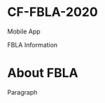 # CF-FBLA-2020
Mobile App 
<!DOCTYPE html>
<html>
<head>
FBLA Information
</head>
<body>

<h1>About FBLA</h1>
<p>Paragraph</p>

</body>
</html>
